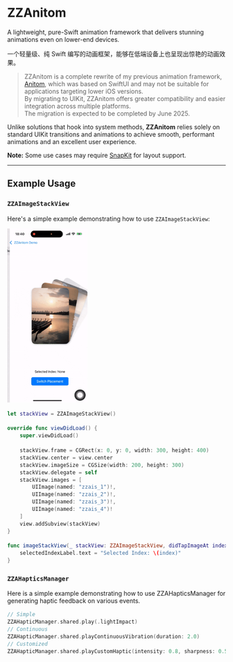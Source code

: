 # ZZAnitom

A lightweight, pure-Swift animation framework that delivers stunning animations even on lower-end devices.

一个轻量级、纯 Swift 编写的动画框架，能够在低端设备上也呈现出惊艳的动画效果。


> ZZAnitom is a complete rewrite of my previous animation framework, [Anitom](https://github.com/weirui-kong/Anitom), which was based on SwiftUI and may not be suitable for applications targeting lower iOS versions.  
> By migrating to UIKit, ZZAnitom offers greater compatibility and easier integration across multiple platforms.  
> The migration is expected to be completed by June 2025.

Unlike solutions that hook into system methods, **ZZAnitom** relies solely on standard UIKit transitions and animations to achieve smooth, performant animations and an excellent user experience.

**Note:** Some use cases may require [SnapKit](https://github.com/SnapKit/SnapKit) for layout support.

---

## Example Usage 
### `ZZAImageStackView`

Here's a simple example demonstrating how to use `ZZAImageStackView`:

<img src="./statics/ZZAImageStackView.gif" height="400">


```swift
let stackView = ZZAImageStackView()

override func viewDidLoad() {
    super.viewDidLoad()
    
    stackView.frame = CGRect(x: 0, y: 0, width: 300, height: 400)
    stackView.center = view.center
    stackView.imageSize = CGSize(width: 200, height: 300)
    stackView.delegate = self
    stackView.images = [
        UIImage(named: "zzais_1")!,
        UIImage(named: "zzais_2")!,
        UIImage(named: "zzais_3")!,
        UIImage(named: "zzais_4")!
    ]
    view.addSubview(stackView)
}

func imageStackView(_ stackView: ZZAImageStackView, didTapImageAt index: Int) {
    selectedIndexLabel.text = "Selected Index: \(index)"
}
```

### `ZZAHapticsManager`
Here is a simple example demonstrating how to use ZZAHapticsManager for generating haptic feedback on various events.

```swift
// Simple
ZZAHapticManager.shared.play(.lightImpact)
// Continuous
ZZAHapticManager.shared.playContinuousVibration(duration: 2.0)
// Customized
ZZAHapticManager.shared.playCustomHaptic(intensity: 0.8, sharpness: 0.5, duration: 0.5)
```
